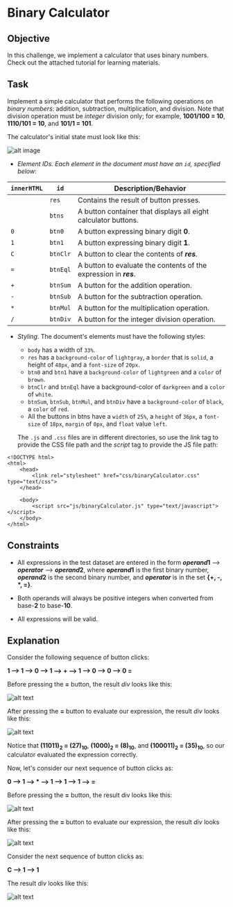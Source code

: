 # Binary Calculator

## Objective

In this challenge, we implement a calculator that uses binary numbers. Check out the attached tutorial for learning materials.

## Task

Implement a simple calculator that performs the following operations on *binary numbers*: addition, subtraction, multiplication, and division. Note that division operation must be *integer* division only; for example, **1001/100 = 10**, **1110/101 = 10**, and **101/1 = 101**.

The calculator's initial state must look like this:

![alt image](https://s3.amazonaws.com/hr-challenge-images/0/1456642859-ad1191f53b-ScreenShot2016-02-28at12.29.21PM.png)

* *Element IDs. Each element in the document must have an `id`, specified below*:

| `innerHTML` | `id` | Description/Behavior |
|-----|-----|-----|
| | `res` | Contains the result of button presses. |
| | `btns` | A button container that displays all eight calculator buttons. |
| `0` | `btn0` | A button expressing binary digit **0**. |
| `1` | `btn1` | A button expressing binary digit **1**. |
| `C` | `btnClr` | A button to clear the contents of ***res***. |
| `=` | `btnEql` | A button to evaluate the contents of the expression in ***res***. |
| `+` | `btnSum` | A button for the addition operation. |
| `-` | `btnSub` |  A button for the subtraction operation. |
| `*` | `btnMul` | A button for the multiplication operation. |
| `/` | `btnDiv` |  A button for the integer division operation. |

* *Styling*. The document's elements must have the following styles:
    * `body` has a width of `33%`.
    * `res` has a `background-color` of `lightgray`, a `border` that is `solid`, a height of `48px`, and a `font-size` of `20px`.
    * `btn0` and `btn1` have a `background-color` of `lightgreen` and a `color` of `brown`.
    * `btnClr` and `btnEql` have a background-color of `darkgreen` and a `color` of `white`.
    * `btnSum`, `btnSub`, `btnMul`, and `btnDiv` have a `background-color` of `black`, a `color` of `red`.
    * All the buttons in btns have a `width` of `25%`, a `height` of `36px`, a `font-size` of `18px`, `margin` of `0px`, and `float` value `left`.
    
    The `.js` and `.css` files are in different directories, so use the *link* tag to provide the CSS file path and the *script* tag to provide the JS file path:

```
<!DOCTYPE html>
<html>
    <head>
        <link rel="stylesheet" href="css/binaryCalculator.css" type="text/css">
    </head>
    
    <body>
        <script src="js/binaryCalculator.js" type="text/javascript"></script>
    </body>
</html>
```
## Constraints

* All expressions in the test dataset are entered in the form ***operand*****1** ⟶ ***operator*** ⟶ ***operand*****2**, where ***operand*****1** is the first binary number, ***operand*****2** is the second binary number, and ***operator*** is in the set **{+, -, *, =}**.

* Both operands will always be positive integers when converted from base-**2** to base-**10**.

* All expressions will be valid.

## Explanation

Consider the following sequence of button clicks:

**1 ⟶ 1 ⟶ 0 ⟶ 1 ⟶ + ⟶ 1 ⟶ 0 ⟶ 0 ⟶ 0  =**

Before pressing the **=** button, the result *div* looks like this:

![alt text](https://s3.amazonaws.com/hr-challenge-images/18103/1456666017-1857ab934b-ScreenShot2016-02-28at6.55.52PM.png)

After pressing the **=** button to evaluate our expression, the result *div* looks like this:

![alt text](https://s3.amazonaws.com/hr-challenge-images/18103/1456666141-da2d0c1331-ScreenShot2016-02-28at6.58.38PM.png)

Notice that **(11011)<sub>2</sub> = (27)<sub>10</sub>**, **(1000)<sub>2</sub> = (8)<sub>10</sub>**, and **(100011)<sub>2</sub> = (35)<sub>10</sub>**, so our calculator evaluated the expression correctly.

Now, let's consider our next sequence of button clicks as:

**0 ⟶ 1 ⟶ * ⟶ 1 ⟶ 1 ⟶ 1 ⟶ =**

Before pressing the **=** button, the result div looks like this:

![alt text](https://s3.amazonaws.com/hr-challenge-images/18103/1456666566-39a02c93ac-ScreenShot2016-02-28at7.04.23PM.png)

After pressing the **=** button to evaluate our expression, the result *div* looks like this:

![alt text](https://s3.amazonaws.com/hr-challenge-images/18103/1456666602-bb107fb013-ScreenShot2016-02-28at7.05.26PM.png)

Consider the next sequence of button clicks as:

**C ⟶ 1 ⟶ 1**

The result *div* looks like this:

![alt text](https://s3.amazonaws.com/hr-challenge-images/18103/1456667223-af168e6fc7-ScreenShot2016-02-28at7.16.38PM.png)
